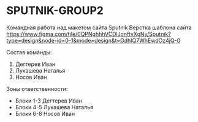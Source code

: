 # SPUTNIK-GROUP2
Командная работа над макетом сайта Sputnik
Верстка шаблона сайта https://www.figma.com/file/0QPNghhhVCDlJonftvXgNy/Sputnik?type=design&node-id=0-1&mode=design&t=GdhIQ7WhEwdOz4jQ-0

Состав команды:
1) Дегтерев Иван
2) Лукашева Наталья
3) Носов Иван

Зоны ответственности:
- Блоки 1-3 Дегтерев Иван
- Блоки 4-5 Лукашева Наталья
- Блоки 6-8 Носов Иван
